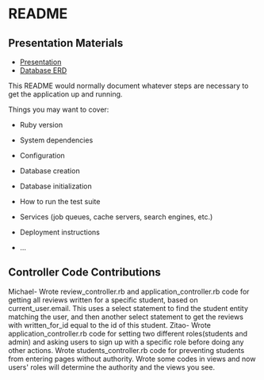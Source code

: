 # README

## Presentation Materials
- [Presentation](https://docs.google.com/presentation/d/1CxEjYkrvY5vLyQvEOWeyerpJmUNsR-_vojjTn90u0-I/edit#slide=id.gc6fa3c898_0_0)
- [Database ERD](https://lucid.app/lucidchart/bb169a01-6c08-4bfd-a07b-7a78dbe80c18/edit?invitationId=inv_2ff39713-72f6-491c-aef2-0f1377bc3cc1&page=0_0#)

This README would normally document whatever steps are necessary to get the
application up and running.

Things you may want to cover:

* Ruby version

* System dependencies

* Configuration

* Database creation

* Database initialization

* How to run the test suite

* Services (job queues, cache servers, search engines, etc.)

* Deployment instructions

* ...

## Controller Code Contributions
Michael- Wrote review_controller.rb and application_controller.rb code for getting all reviews written for a specific student, based on current_user.email. This uses a select statement to find the student entity matching the user, and then another select statement to get the reviews with written_for_id equal to the id of this student.
Zitao- Wrote application_controller.rb code for setting two different roles(students and admin) and asking users to sign up with a specific role before doing any other actions. Wrote students_controller.rb code for preventing students from entering pages without authority. Wrote some codes in views and now users' roles will determine the authority and the views you see.
